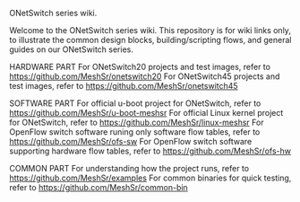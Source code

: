 ONetSwitch series wiki.

Welcome to the ONetSwitch series wiki.
This repository is for wiki links only, to illustrate the common design blocks, building/scripting flows, and general guides on our ONetSwitch series.

HARDWARE PART
For ONetSwitch20 projects and test images, refer to https://github.com/MeshSr/onetswitch20
For ONetSwitch45 projects and test images, refer to https://github.com/MeshSr/onetswitch45

SOFTWARE PART
For official u-boot project for ONetSwitch, refer to https://github.com/MeshSr/u-boot-meshsr
For official Linux kernel project for ONetSwitch, refer to https://github.com/MeshSr/linux-meshsr
For OpenFlow switch software runing only software flow tables, refer to https://github.com/MeshSr/ofs-sw
For OpenFlow switch software supporting hardware flow tables, refer to https://github.com/MeshSr/ofs-hw

COMMON PART
For understanding how the project runs, refer to https://github.com/MeshSr/examples
For common binaries for quick testing, refer to https://github.com/MeshSr/common-bin